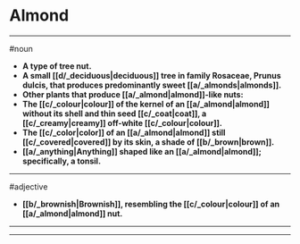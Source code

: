 # Almond
---
#noun
- **A type of tree nut.**
- **A small [[d/_deciduous|deciduous]] tree in family Rosaceae, Prunus dulcis, that produces predominantly sweet [[a/_almonds|almonds]].**
- **Other plants that produce [[a/_almond|almond]]-like nuts:**
- **The [[c/_colour|colour]] of the kernel of an [[a/_almond|almond]] without its shell and thin seed [[c/_coat|coat]], a [[c/_creamy|creamy]] off-white [[c/_colour|colour]].**
- **The [[c/_color|color]] of an [[a/_almond|almond]] still [[c/_covered|covered]] by its skin, a shade of [[b/_brown|brown]].**
- **[[a/_anything|Anything]] shaped like an [[a/_almond|almond]]; specifically, a tonsil.**
---
#adjective
- **[[b/_brownish|Brownish]], resembling the [[c/_colour|colour]] of an [[a/_almond|almond]] nut.**
---
---
